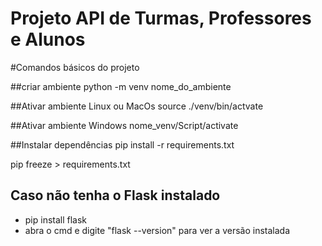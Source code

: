 <h1>Projeto API de Turmas, Professores e Alunos </h1>
#Comandos básicos do projeto

##criar ambiente
python -m venv nome_do_ambiente

##Ativar ambiente Linux ou MacOs
source ./venv/bin/actvate

##Ativar ambiente Windows
nome_venv/Script/activate

##Instalar dependências
pip install -r requirements.txt

pip freeze > requirements.txt

<h2>Caso não tenha o Flask instalado</h2> 

<ul>
    <li>pip install flask</li>
    <li>abra o cmd e digite "flask --version" para ver a versão instalada
</ul>

